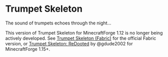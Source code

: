 # Trumpet Skeleton

The sound of trumpets echoes through the night...

This version of Trumpet Skeleton for MinecraftForge 1.12 is no longer being actively developed. See [Trumpet Skeleton (Fabric)](https://github.com/JamiesWhiteShirt/trumpet-skeleton-fabric) for the official Fabric version, or [Trumpet Skeleton: ReDooted](https://github.com/gdude2002/trumpet-skeleton) by @gdude2002 for MinecraftForge 1.15+.
